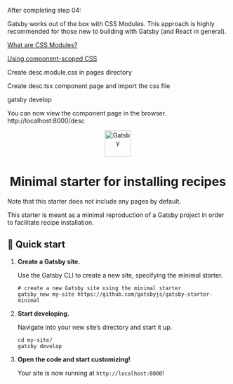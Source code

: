 After completing step 04:

Gatsby works out of the box with CSS Modules. This approach is highly recommended for those new to building with Gatsby (and React in general).

[What are CSS Modules?](https://css-tricks.com/css-modules-part-1-need/)

[Using component-scoped CSS](https://www.gatsbyjs.org/tutorial/part-two/#using-component-scoped-css)

Create desc.module.css in pages directory

Create desc.tsx component page and import the css file

gatsby develop

You can now view the component page in the browser.
⠀
  http://localhost:8000/desc






<p align="center">
  <a href="https://www.gatsbyjs.org">
    <img alt="Gatsby" src="https://www.gatsbyjs.org/monogram.svg" width="60" />
  </a>
</p>
<h1 align="center">
  Minimal starter for installing recipes
</h1>

Note that this starter does not include any pages by default.

This starter is meant as a minimal reproduction of a Gatsby project in order to facilitate recipe installation.

## 🚀 Quick start

1.  **Create a Gatsby site.**

    Use the Gatsby CLI to create a new site, specifying the minimal starter.

    ```shell
    # create a new Gatsby site using the minimal starter
    gatsby new my-site https://github.com/gatsbyjs/gatsby-starter-minimal
    ```

2.  **Start developing.**

    Navigate into your new site’s directory and start it up.

    ```shell
    cd my-site/
    gatsby develop
    ```

3.  **Open the code and start customizing!**

    Your site is now running at `http://localhost:8000`!

